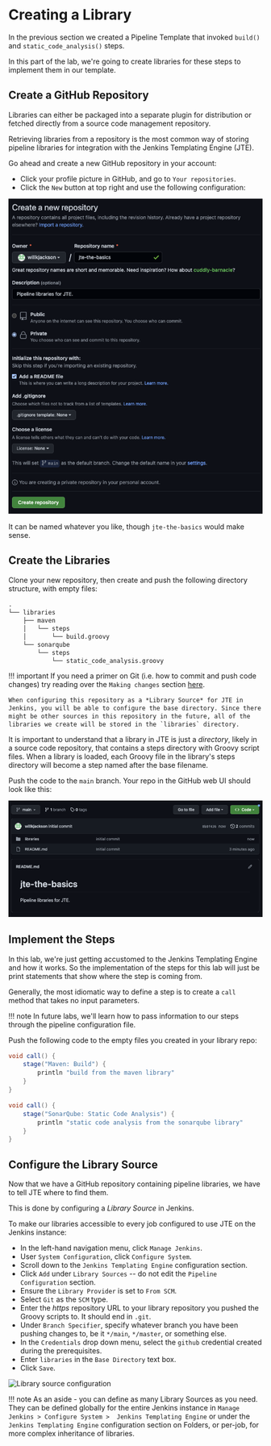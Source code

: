 # Creating a Library

In the previous section we created a Pipeline Template that invoked `build()` and `static_code_analysis()` steps.

In this part of the lab, we're going to create libraries for these steps to implement them in our template.

## Create a GitHub Repository

Libraries can either be packaged into a separate plugin for distribution or fetched directly from a source code management repository.

Retrieving libraries from a repository is the most common way of storing pipeline libraries for integration with the Jenkins Templating Engine (JTE).

Go ahead and create a new GitHub repository in your account:

* Click your profile picture in GitHub, and go to `Your repositories`.
* Click the `New` button at top right and use the following configuration:

![Creating a new repo in GitHub](./images/jte_basics_repo_creation.png)

It can be named whatever you like, though `jte-the-basics` would make sense.

## Create the Libraries

Clone your new repository, then create and push the following directory structure, with empty files:

``` text
.
└── libraries
    ├── maven
    │   └── steps
    │       └── build.groovy
    └── sonarqube
        └── steps
            └── static_code_analysis.groovy
```

!!! important
    If you need a primer on Git (i.e. how to commit and push code changes) try reading over the `Making changes` section [here](https://git-scm.com/docs/gittutorial#_making_changes).

    When configuring this repository as a *Library Source* for JTE in Jenkins, you will be able to configure the base directory. Since there might be other sources in this repository in the future, all of the libraries we create will be stored in the `libraries` directory.

It is important to understand that a library in JTE is just a _directory_, likely in a source code repository, that contains a steps directory with Groovy script files. When a library is loaded, each Groovy file in the library's steps directory will become a step named after the base filename.

Push the code to the `main` branch. Your repo in the GitHub web UI should look like this:

![Initial repo](./images/jte_basics_initial_repo.png)

## Implement the Steps

In this lab, we're just getting accustomed to the Jenkins Templating Engine and how it works. So the implementation of the steps for this lab will just be print statements that show where the step is coming from.

Generally, the most idiomatic way to define a step is to create a `call` method that takes no input parameters.

!!! note
    In future labs, we'll learn how to pass information to our steps through the pipeline configuration file.

Push the following code to the empty files you created in your library repo:

``` groovy title="./libraries/maven/steps/build.groovy"
void call() {
    stage("Maven: Build") {
        println "build from the maven library"
    }
}
```

``` groovy title="./libraries/sonarqube/steps/static_code_analysis.groovy"
void call() {
    stage("SonarQube: Static Code Analysis") {
        println "static code analysis from the sonarqube library"
    }
}
```

## Configure the Library Source

Now that we have a GitHub repository containing pipeline libraries, we have to tell JTE where to find them.

This is done by configuring a _Library Source_ in Jenkins.

To make our libraries accessible to every job configured to use JTE on the Jenkins instance:

* In the left-hand navigation menu, click `Manage Jenkins`.
* User `System Configuration`, click `Configure System`.
* Scroll down to the `Jenkins Templating Engine` configuration section.
* Click `Add` under `Library Sources` -- do not edit the `Pipeline Configuration` section.
* Ensure the `Library Provider` is set to `From SCM`.
* Select `Git` as the `SCM` type.
* Enter the _https_ repository URL to your library repository you pushed the Groovy scripts to. It should end in `.git`.
* Under `Branch Specifier`, specify whatever branch you have been pushing changes to, be it `*/main`, `*/master`, or something else.
* In the `Credentials` drop down menu, select the `github` credential created during the prerequisites.
* Enter `libraries` in the `Base Directory` text box.
* Click `Save`.

![Library source configuration](./images/library_source.gif)

!!! note
    As an aside - you can define as many Library Sources as you need. They can be defined globally for the entire Jenkins instance in `Manage Jenkins > Configure System >  Jenkins Templating Engine` or under the `Jenkins Templating Engine` configuration section on Folders, or per-job, for more complex inheritance of libraries.
